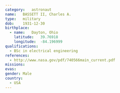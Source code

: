 ```yaml
---
category:	astronaut
name:	BASSETT II, Charles A.
type:	military
dob:	1931-12-30
birthplace:
  - name:	Dayton, Ohio
    latitude:	39.76918
    longitude:	-84.196999
qualifications:
  - BSc in electrical engineering
references:
  - http://www.nasa.gov/pdf/740566main_current.pdf
missions:
evas:
gender:	Male
country:
  - USA
---
```

